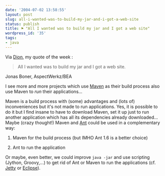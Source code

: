 ```yaml
---
date: '2004-07-02 13:58:55'
layout: post
slug: all-i-wanted-was-to-build-my-jar-and-i-got-a-web-site
status: publish
title: ⚑ "All I wanted was to build my jar and I got a web site"
wordpress_id: '35'
tags:
- java
---
```


Via [Dion](http://www.almaer.com/blog/archives/000249.html), my quote of the week : 




> All I wanted was to build my jar and I got a web site.

Jonas Boner, AspectWerkz/BEA




I see more and more projects which use [Maven](http://maven.apache.org) as their build process also use Maven to _run_ their applications...  

Maven is a build process with (some) advantages and (lots of) inconveniences but it's not made to run applications. Yes, it is possible to do it but I find insane to have to download Maven, set it up just to run another application which has all its dependencies already downloaded... Maybe (crazy thought!) Maven and [Ant](http://ant.apache.org) could be used in a complementary way:







  1. Maven for the build process (but IMHO Ant 1.6 is a better choice)


  2. Ant to run the application




Or maybe, even better, we could improve `java -jar` and use scripting (Jython, Groovy,...) to get rid of Ant or Maven to run the applications (cf. [Jetty](http://jetty/mortbay.org) or [Eclipse](http://www.eclipse.org/)).
